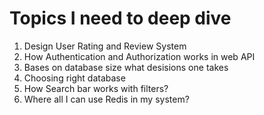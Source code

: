# Topics I need to deep dive
1. Design User Rating and Review System
2. How Authentication and Authorization works in web API
3. Bases on database size what desisions one takes
4. Choosing right database
5. How Search bar works with filters?
6. Where all I can use Redis in my system?

